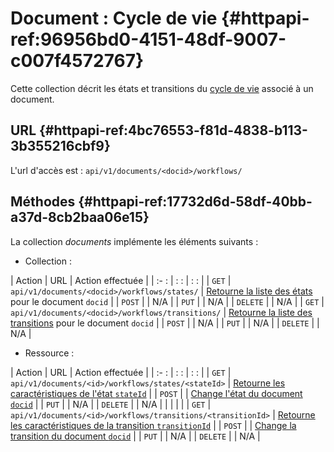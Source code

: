 # Document : Cycle de vie {#httpapi-ref:96956bd0-4151-48df-9007-c007f4572767}

Cette collection décrit les états et transitions du [cycle de vie][workflow]
associé à un document.

## URL  {#httpapi-ref:4bc76553-f81d-4838-b113-3b355216cbf9}

L'url d'accès est : `api/v1/documents/<docid>/workflows/`

## Méthodes  {#httpapi-ref:17732d6d-58df-40bb-a37d-8cb2baa06e15}

La collection *documents* implémente les éléments suivants :

* Collection :

| Action   | URL                                               | Action effectuée                                                              |
| :-     : | :                      :                          | :                                                                    :        |
| `GET`    | `api/v1/documents/<docid>/workflows/states/`      | [Retourne la liste des états][get_states] pour le document `docid`            |
| `POST`   |                                                   | N/A                                                                           |
| `PUT`    |                                                   | N/A                                                                           |
| `DELETE` |                                                   | N/A                                                                           |
| `GET`    | `api/v1/documents/<docid>/workflows/transitions/` | [Retourne la liste des transitions][get_transitions] pour le document `docid` |
| `POST`   |                                                   | N/A                                                                           |
| `PUT`    |                                                   | N/A                                                                           |
| `DELETE` |                                                   | N/A                                                                           |

* Ressource :

| Action   | URL                                                          | Action effectuée                                                                |
| :-     : | :                        :                                   | :                                      :                                        |
| `GET`    | `api/v1/documents/<id>/workflows/states/<stateId>`           | [Retourne les caractéristiques de l'état `stateId`][get_state]                  |
| `POST`   |                                                              | [Change l'état du document `docid`][create_state]                               |
| `PUT`    |                                                              | N/A                                                                             |
| `DELETE` |                                                              | N/A                                                                             |
|          |                                                              |                                                                                 |
| `GET`    | `api/v1/documents/<id>/workflows/transitions/<transitionId>` | [Retourne les caractéristiques de la transition `transitionId`][get_transition] |
| `POST`   |                                                              | [Change la transition du document `docid`][create_transition]                   |
| `PUT`    |                                                              | N/A                                                                             |
| `DELETE` |                                                              | N/A                                                                             |


<!-- links -->
[workflow]:         ../../../dynacase-doc-core-reference/website/book/core-ref:55a53d99-0c24-48d8-8cb9-1caa171f2e9a.html "Définition des Workflows"
[get_states]:       #httpapi-ref:af743cfe-c089-4706-a5fb-a131f68020d2
[get_transitions]:  #httpapi-ref:a91dc2b7-3248-452a-b51e-3f660d7d3cf2
[get_state]:        #httpapi-ref:89142988-9b2b-42f6-af33-f68749c7af35
[create_state]:     #httpapi-ref:f3d33034-af23-48c6-b535-e609266e5bc5
[get_transition]:   #httpapi-ref:d370f800-2a17-4589-90ae-d505b5f71c71
[create_transition]:#httpapi-ref:697b7714-d986-4ae5-8020-a5602cfbe7d5
